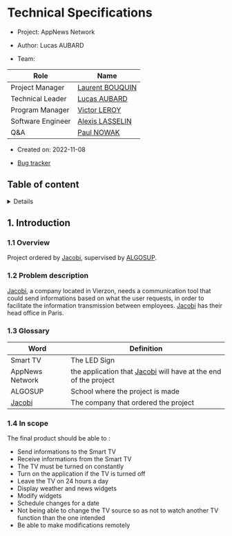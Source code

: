 # Technical Specifications

- Project: AppNews Network

- Author: Lucas AUBARD

- Team:

| Role               | Name               |
|--------------------|--------------------|
| Project Manager    | [Laurent BOUQUIN](https://www.linkedin.com/in/laurent-bouquin-60911a1b8/) |
| Technical Leader   | [Lucas AUBARD](https://www.linkedin.com/in/lucas-aubard-596b37251/)        |
| Program Manager    | [Victor LEROY](https://www.linkedin.com/in/victor-leroy-64baa3229/)  |
| Software Engineer  | [Alexis LASSELIN](https://www.linkedin.com/in/alexis-lasselin-318649251/)    |
| Q&A                | [Paul NOWAK](https://www.linkedin.com/search/results/all/?heroEntityKey=urn%3Ali%3Afsd_profile%3AACoAADBZVtkBb5ugjrZvpvZmqg93Lt3ap4Wj6S0&keywords=paul%20nowak&origin=RICH_QUERY_SUGGESTION&position=1&searchId=5c69c398-dac9-498a-9729-48bdc1fb2f66&sid=hb-)       |

- Created on: 2022-11-08

- [Bug tracker]()

## Table of content

<details>

  > **Note**
  > You can navigate through the document using the table of contents as shown below.
  > ![Tips](https://docs.github.com/assets/cb-47415/images/help/repository/headings_toc.png)

</details>

## 1. Introduction

### 1.1 Overview

Project ordered by [Jacobi](https://jacobi.com/), supervised by [ALGOSUP](https://algosup.com).


### 1.2 Problem description

[Jacobi](https://jacobi.com/), a company located in Vierzon, needs a communication tool that could send informations based on what the user requests, in order to facilitate the information transmission between employees. [Jacobi](https://jacobi.com/) has their head office in Paris.

### 1.3 Glossary

| Word               | Definition                               |
|--------------------|------------------------------------------|
| Smart TV               | The LED Sign                             |
| AppNews Network            | the application that [Jacobi](https://jacobi.com/) will have at the end of the project |
| ALGOSUP            | School where the project is made                  |
| [Jacobi](https://jacobi.com/) | The company that ordered the project |

### 1.4 In scope

The final product should be able to :

- Send informations to the Smart TV
- Receive informations from the Smart TV
- The TV must be turned on constantly
- Turn on the application if the TV is turned off
- Leave the TV on 24 hours a day
- Display weather and news widgets
- Modify widgets
- Schedule changes for a date
- Not being able to change the TV source so as not to watch another TV function than the one intended 
- Be able to make modifications remotely